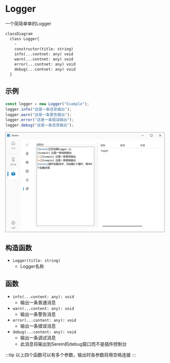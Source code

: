 # Logger

一个简简单单的Logger

```mermaid
classDiagram
  class Logger{
    -
    constructor(title: string)
    info(...contnet: any) void
    warn(...contnet: any) void
    error(...contnet: any) void
    debug(...contnet: any) void
  }
```

## 示例

```js
const logger = new Logger("Example");
logger.info("这是一条信息输出");
logger.warn("这是一条警告输出");
logger.error("这是一条错误输出");
logger.debug("这是一条信息输出");
```

![logger](logger.png)

## 构造函数

- `Logger(title: string)`
  - Logger名称

## 函数

- `info(...content: any): void`
  - 输出一条普通消息
- `warn(...content: any): void`
  - 输出一条警告消息
- `error(...content: any): void`
  - 输出一条错误消息
- `debug(...content: any): void`
  - 输出一条调试消息
  - 此消息将输出到Serein的debug窗口而不是插件控制台

:::tip
以上四个函数可以有多个参数，输出时各参数将用空格连接
:::
